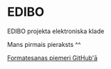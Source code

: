 # EDIBO
EDIBO projekta elektroniska klade

Mans pirmais pieraksts ^^

[Formatesanas piemeri GitHub'ā](https://help.github.com/en/github/writing-on-github/basic-writing-and-formatting-syntax)
